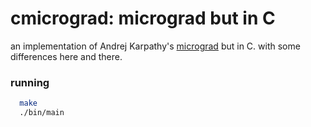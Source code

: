 # cmicrograd: micrograd but in C
an implementation of Andrej Karpathy's [micrograd](https://github.com/karpathy/micrograd) but in C. with some differences here and there.

### running
```zsh
  make
  ./bin/main
```
